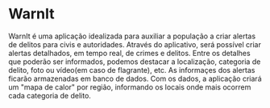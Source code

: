 # WarnIt

WarnIt é uma aplicação idealizada para auxiliar a população a criar alertas de delitos para civis e autoridades. Através do aplicativo, será possível criar alertas detalhados, em tempo real, de crimes e delitos.
Entre os detalhes que poderão ser informados, podemos destacar a localização, categoria de delito, foto ou vídeo(em caso de flagrante), etc.
As informaçes dos alertas ficarão armazenadas em banco de dados. Com os dados, a aplicação criará um "mapa de calor" por região, informando os locais onde mais ocorrem cada categoria de delito.
